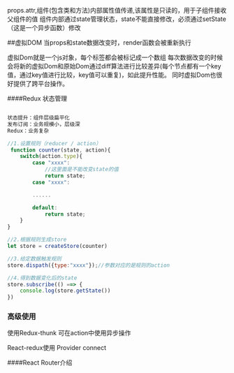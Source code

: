props.attr,组件(包含类和方法)内部属性值传递,该属性是只读的，用于子组件接收父组件的值
组件内部通过state管理状态，state不能直接修改，必须通过setState（这是一个异步函数）修改

##虚拟DOM
当props和state数据改变时，render函数会被重新执行

虚拟Dom就是一个js对象，每个标签都会被标记成一个数组
每次数据改变的时候会将新的虚拟Dom和原始Dom通过diff算法进行比较差异(每个节点都有一个key值，通过key值进行比较，key值可以重复)，如此提升性能。
同时虚拟Dom也很好提供了跨平台操作。

####Redux 状态管理
```js

状态提升：组件层级扁平化
发布订阅：业务规模小，层级深
Redux：业务复杂

//1.设置规则（reducer / action）
 function counter(state, action){
	switch(action.type){
		case "xxxx":
			//这里面是不能改变state的值
			return state;
		case "xxxx":

		......

		default:
			return state;
	}
}

//2.根据规则生成store
let store = createStore(counter)

//3.给定数据触发规则
store.dispath({type:"xxxx"});//参数对应的是规则的action

//4.得到数据变化后的state
store.subscribe(() ==> {
	console.log(store.getState())
})

```
### 高级使用
使用Redux-thunk 可在action中使用异步操作

React-redux使用
Provider connect


####React Router介绍


